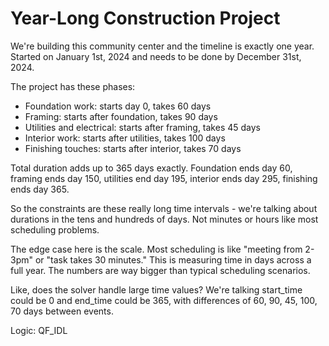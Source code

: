 # Year-Long Construction Project

We're building this community center and the timeline is exactly one year. Started on January 1st, 2024 and needs to be done by December 31st, 2024.

The project has these phases:
- Foundation work: starts day 0, takes 60 days
- Framing: starts after foundation, takes 90 days
- Utilities and electrical: starts after framing, takes 45 days
- Interior work: starts after utilities, takes 100 days
- Finishing touches: starts after interior, takes 70 days

Total duration adds up to 365 days exactly. Foundation ends day 60, framing ends day 150, utilities end day 195, interior ends day 295, finishing ends day 365.

So the constraints are these really long time intervals - we're talking about durations in the tens and hundreds of days. Not minutes or hours like most scheduling problems.

The edge case here is the scale. Most scheduling is like "meeting from 2-3pm" or "task takes 30 minutes." This is measuring time in days across a full year. The numbers are way bigger than typical scheduling scenarios.

Like, does the solver handle large time values? We're talking start_time could be 0 and end_time could be 365, with differences of 60, 90, 45, 100, 70 days between events.

Logic: QF_IDL
